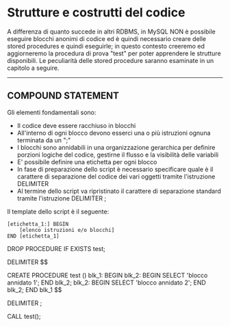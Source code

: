 # Strutture e costrutti del codice

A differenza di quanto succede in altri RDBMS, in MySQL NON è possibile eseguire blocchi anonimi di codice ed è quindi necessario creare delle stored procedures e quindi eseguirle; in questo contesto creeremo ed aggiorneremo la procedura di prova "test" per poter apprendere le strutture disponibili. Le peculiarità delle stored procedure saranno esaminate in un capitolo a seguire.

------------------------------
## COMPOUND STATEMENT

Gli elementi fondamentali sono:

- Il codice deve essere racchiuso in blocchi
- All'interno di ogni blocco devono esserci una o più istruzioni ognuna terminata da un ";"
- I blocchi sono annidabili in una organizzazione gerarchica per definire porzioni logiche del codice, gestirne il flusso e la visibilità delle variabili
- E' possibile definire una etichetta per ogni blocco
- In fase di preparazione dello script è necessario specificare quale è il carattere di separazione del codice dei vari oggetti tramite l'istruzione DELIMITER <caratteri>
- Al termine dello script va ripristinato il carattere di separazione standard tramite l'istruzione DELIMITER ;

Il template dello script è il seguente:

    [etichetta_1:] BEGIN
        [elenco istruzioni e/o blocchi]
    END [etichetta_1]







DROP PROCEDURE IF EXISTS test;

DELIMITER $$

CREATE PROCEDURE test ()
blk_1: BEGIN
	blk_2: BEGIN
		SELECT 'blocco annidato 1';
	END blk_2;
	blk_2: BEGIN
		SELECT 'blocco annidato 2';
	END blk_2;
END blk_1
$$

DELIMITER ;

CALL test();

